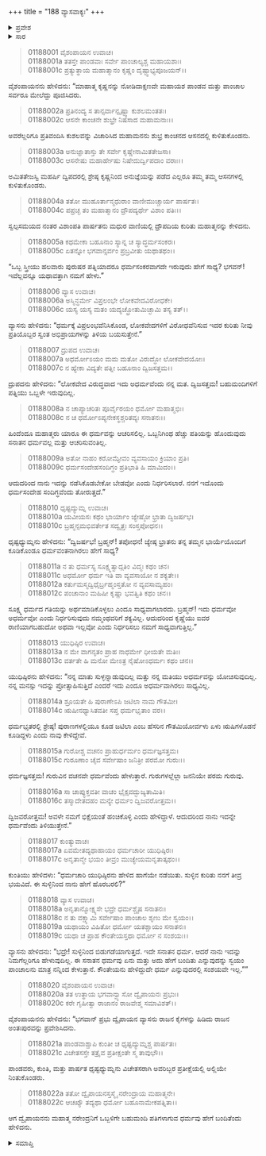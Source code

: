+++
title = "188 ವ್ಯಾಸವಾಕ್ಯಃ"
+++

<details><summary>ಪ್ರವೇಶ</summary>


।।   ಓಂ ಓಂ ನಮೋ ನಾರಾಯಣಾಯ।।   ಶ್ರೀ ವೇದವ್ಯಾಸಾಯ ನಮಃ ।।

ಶ್ರೀ ಕೃಷ್ಣದ್ವೈಪಾಯನ ವೇದವ್ಯಾಸ ವಿರಚಿತ  

**ಶ್ರೀ ಮಹಾಭಾರತ**

**ಆದಿ ಪರ್ವ**

**ವೈವಾಹಿಕ ಪರ್ವ**

**ಅಧ್ಯಾಯ 188**

</details>


<details><summary>ಸಾರ</summary>

ಒಬ್ಬ ಸ್ತ್ರೀಯು ಹಲವಾರು ಪುರುಷರ ಪತ್ನಿಯಾದರೆ ಧರ್ಮಸಂಕರವಾಗುವುದಿಲ್ಲವೇ ಎಂದು ಕೇಳಲು ವ್ಯಾಸನು ಎಲ್ಲರ ಅಭಿಪ್ರಾಯಗಳನ್ನು ಕೇಳುವುದು (1-19). ಸನಾತನ ಧರ್ಮವನ್ನು ದ್ರುಪದನಿಗೆ ಮಾತ್ರ ಹೇಳುವುದಾಗಿ ವ್ಯಾಸನು ದ್ರುಪದನನ್ನು ಅಂತಃಪುರದ ಏಕಾಂತಕ್ಕೆ ಕರೆದುಕೊಂಡು ಹೋದುದು (20-22).

</details>


> 01188001 ವೈಶಂಪಾಯನ ಉವಾಚ।  
01188001a ತತಸ್ತೇ ಪಾಂಡವಾಃ ಸರ್ವೇ ಪಾಂಚಾಲ್ಯಶ್ಚ ಮಹಾಯಶಾಃ।   
01188001c ಪ್ರತ್ಯುತ್ಥಾಯ ಮಹಾತ್ಮಾನಂ ಕೃಷ್ಣಂ ದೃಷ್ಟ್ವಾಭ್ಯಪೂಜಯನ್।।

ವೈಶಂಪಾಯನನು ಹೇಳಿದನು: “ಮಾಹಾತ್ಮ ಕೃಷ್ಣನನ್ನು ನೋಡಿದಾಕ್ಷಣವೇ ಮಹಾಯಶ ಪಾಂಡವ ಮತ್ತು ಪಾಂಚಾಲ ಸರ್ವರೂ ಮೇಲೆದ್ದು ಪೂಜಿಸಿದರು.

> 01188002a ಪ್ರತಿನಂದ್ಯ ಸ ತಾನ್ಸರ್ವಾನ್ಪೃಷ್ಟ್ವಾ ಕುಶಲಮಂತತಃ।  
01188002c ಆಸನೇ ಕಾಂಚನೇ ಶುಭ್ರೇ ನಿಷಸಾದ ಮಹಾಮನಾಃ।।

ಅವರೆಲ್ಲರಿಗೂ ಪ್ರತಿವಂದಿಸಿ ಕುಶಲವನ್ನು ವಿಚಾರಿಸಿದ ಮಹಾಮನನು ಶುಭ್ರ ಕಾಂಚನದ ಆಸನದಲ್ಲಿ ಕುಳಿತುಕೊಂಡನು.

> 01188003a ಅನುಜ್ಞಾತಾಸ್ತು ತೇ ಸರ್ವೇ ಕೃಷ್ಣೇನಾಮಿತತೇಜಸಾ।  
01188003c ಆಸನೇಷು ಮಹಾರ್ಹೇಷು ನಿಷೇದುರ್ದ್ವಿಪದಾಂ ವರಾಃ।।

ಅಮಿತತೇಜಸ್ವಿ ಮಹರ್ಷಿ ದ್ವಿಪದರಲ್ಲಿ ಶ್ರೇಷ್ಠ ಕೃಷ್ಣನಿಂದ ಅನುಜ್ಞೆಯನ್ನು ಪಡೆದ ಎಲ್ಲರೂ ತಮ್ಮ ತಮ್ಮ ಆಸನಗಳಲ್ಲಿ ಕುಳಿತುಕೊಂಡರು.

> 01188004a ತತೋ ಮುಹೂರ್ತಾನ್ಮಧುರಾಂ ವಾಣೀಮುಚ್ಚಾರ್ಯ ಪಾರ್ಷತಃ।  
01188004c ಪಪ್ರಚ್ಛ ತಂ ಮಹಾತ್ಮಾನಂ ದ್ರೌಪದ್ಯರ್ಥೇ ವಿಶಾಂ ಪತಿಃ।।

ಸ್ವಲ್ಪಸಮಯದ ನಂತರ ವಿಶಾಂಪತಿ ಪಾರ್ಷತನು ಮಧುರ ವಾಣಿಯಲ್ಲಿ ದ್ರೌಪದಿಯ ಕುರಿತು ಮಹಾತ್ಮನನ್ನು ಕೇಳಿದನು.

> 01188005a ಕಥಮೇಕಾ ಬಹೂನಾಂ ಸ್ಯಾನ್ನ ಚ ಸ್ಯಾದ್ಧರ್ಮಸಂಕರಃ।  
01188005c ಏತನ್ನೋ ಭಗವಾನ್ಸರ್ವಂ ಪ್ರಬ್ರವೀತು ಯಥಾತಥಂ।।

“ಒಬ್ಬ ಸ್ತ್ರೀಯು ಹಲವಾರು ಪುರುಷರ ಪತ್ನಿಯಾದರೂ ಧರ್ಮಸಂಕರವಾಗದೇ ಇರುವುದು ಹೇಗೆ ಸಾಧ್ಯ? ಭಗವನ್! ಇವೆಲ್ಲವನ್ನೂ ಯಥಾವತ್ತಾಗಿ ನಮಗೆ ಹೇಳು.”

> 01188006 ವ್ಯಾಸ ಉವಾಚ।  
01188006a ಅಸ್ಮಿನ್ಧರ್ಮೇ ವಿಪ್ರಲಂಭೇ ಲೋಕವೇದವಿರೋಧಕೇ।   
01188006c ಯಸ್ಯ ಯಸ್ಯ ಮತಂ ಯದ್ಯಚ್ಛ್ರೋತುಮಿಚ್ಛಾಮಿ ತಸ್ಯ ತತ್।।

ವ್ಯಾಸನು ಹೇಳಿದನು: “ಧರ್ಮಕ್ಕೆ ವಿಪ್ರಲಂಭವೆನಿಸಿಕೊಂಡ, ಲೋಕವೇದಗಳಿಗೆ ವಿರೋಧವೆನಿಸುವ ಇದರ ಕುರಿತು ನೀವು ಪ್ರತಿಯೊಬ್ಬರ ಸ್ವಂತ ಅಭಿಪ್ರಾಯಗಳನ್ನು ತಿಳಿಯ ಬಯಸುತ್ತೇನೆ.”

> 01188007 ದ್ರುಪದ ಉವಾಚ।  
01188007a ಅಧರ್ಮೋಽಯಂ ಮಮ ಮತೋ ವಿರುದ್ಧೋ ಲೋಕವೇದಯೋಃ।  
01188007c ನ ಹ್ಯೇಕಾ ವಿದ್ಯತೇ ಪತ್ನೀ ಬಹೂನಾಂ ದ್ವಿಜಸತ್ತಮ।।

ದ್ರುಪದನು ಹೇಳಿದನು: “ಲೋಕವೇದ ವಿರುದ್ಧವಾದ ಇದು ಅಧರ್ಮವೆಂದು ನನ್ನ ಮತ. ದ್ವಿಜಸತ್ತಮ! ಬಹುಮಂದಿಗಳಿಗೆ ಪತ್ನಿಯು ಒಬ್ಬಳೇ ಇರುವುದಿಲ್ಲ.

> 01188008a ನ ಚಾಪ್ಯಾಚರಿತಃ ಪೂರ್ವೈರಯಂ ಧರ್ಮೋ ಮಹಾತ್ಮಭಿಃ।  
01188008c ನ ಚ ಧರ್ಮೋಽಪ್ಯನೇಕಸ್ಥಶ್ಚರಿತವ್ಯಃ ಸನಾತನಃ।।

ಹಿಂದೆಂದೂ ಮಹಾತ್ಮರು ಯಾರೂ ಈ ಧರ್ಮವನ್ನು ಆಚರಿಸಲಿಲ್ಲ. ಒಬ್ಬನಿಗಿಂಥ ಹೆಚ್ಚು ಪತಿಯನ್ನು ಹೊಂದುವುದು ಸನಾತನ ಧರ್ಮವಲ್ಲ ಮತ್ತು ಆಚರಿಸುವಂತಿಲ್ಲ.

> 01188009a ಅತೋ ನಾಹಂ ಕರೋಮ್ಯೇವಂ ವ್ಯವಸಾಯಂ ಕ್ರಿಯಾಂ ಪ್ರತಿ।  
01188009c ಧರ್ಮಸಂದೇಹಸಂದಿಗ್ಧಂ ಪ್ರತಿಭಾತಿ ಹಿ ಮಾಮಿದಂ।।

ಆದುದರಿಂದ ನಾನು ಇದನ್ನು ನಡೆಸಿಕೊಡಬೇಕೋ ಬೇಡವೋ ಎಂದು ನಿರ್ಧರಿಸಲಾರೆ. ನನಗೆ ಇದೊಂದು ಧರ್ಮಸಂದೇಹ ಸಂದಿಗ್ಧವೆಂದು ತೋರುತ್ತದೆ.”

> 01188010 ಧೃಷ್ಟದ್ಯುಮ್ನ ಉವಾಚ।  
01188010a ಯವೀಯಸಃ ಕಥಂ ಭಾರ್ಯಾಂ ಜ್ಯೇಷ್ಠೋ ಭ್ರಾತಾ ದ್ವಿಜರ್ಷಭ।  
01188010c ಬ್ರಹ್ಮನ್ಸಮಭಿವರ್ತೇತ ಸದ್ವೃತ್ತಃ ಸಂಸ್ತಪೋಧನ।।

ಧೃಷ್ಟಧ್ಯುಮ್ನನು ಹೇಳಿದನು: “ದ್ವಿಜರ್ಷಭ! ಬ್ರಹ್ಮನ್! ತಪೋಧನ! ಜ್ಯೇಷ್ಠ ಭ್ರಾತನು ತನ್ನ ತಮ್ಮನ ಭಾರ್ಯೆಯೊಂದಿಗೆ ಕೂಡಿಕೊಂಡೂ ಧರ್ಮವಂತನಾಗಿರಲು ಹೇಗೆ ಸಾಧ್ಯ?

> 01188011a ನ ತು ಧರ್ಮಸ್ಯ ಸೂಕ್ಷ್ಮತ್ವಾದ್ಗತಿಂ ವಿದ್ಮಃ ಕಥಂ ಚನ।  
01188011c ಅಧರ್ಮೋ ಧರ್ಮ ಇತಿ ವಾ ವ್ಯವಸಾಯೋ ನ ಶಕ್ಯತೇ।।  
01188012a ಕರ್ತುಮಸ್ಮದ್ವಿಧೈರ್ಬ್ರಹ್ಮಂಸ್ತತೋ ನ ವ್ಯವಸಾಮ್ಯಹಂ।  
01188012c ಪಂಚಾನಾಂ ಮಹಿಷೀ ಕೃಷ್ಣಾ ಭವತ್ವಿತಿ ಕಥಂ ಚನ।।

ಸೂಕ್ಷ್ಮ ಧರ್ಮದ ಗತಿಯನ್ನು ಅರ್ಥಮಾಡಿಕೊಳ್ಳಲು ಎಂದೂ ಸಾಧ್ಯವಾಗಲಾರದು. ಬ್ರಹ್ಮನ್! ಇದು ಧರ್ಮವೋ ಅಧರ್ಮವೋ ಎಂದು ನಿರ್ಧರಿಸುವುದು ನಮ್ಮಂಥವರಿಗೆ ಶಕ್ಯವಿಲ್ಲ. ಆದುದರಿಂದ ಕೃಷ್ಣೆಯು ಐವರ ರಾಣಿಯಾಗಬಹುದೋ ಅಥವಾ ಇಲ್ಲವೋ ಎಂದು ನಿರ್ಧರಿಸಲು ನಮಗೆ ಸಾಧ್ಯವಾಗುತ್ತಿಲ್ಲ.”

> 01188013 ಯುಧಿಷ್ಠಿರ ಉವಾಚ।  
01188013a ನ ಮೇ ವಾಗನೃತಂ ಪ್ರಾಹ ನಾಧರ್ಮೇ ಧೀಯತೇ ಮತಿಃ।  
01188013c ವರ್ತತೇ ಹಿ ಮನೋ ಮೇಽತ್ರ ನೈಷೋಽಧರ್ಮಃ ಕಥಂ ಚನ।।

ಯುಧಿಷ್ಠಿರನು ಹೇಳಿದನು: “ನನ್ನ ಮಾತು ಸುಳ್ಳನ್ನಾಡುವುದಿಲ್ಲ ಮತ್ತು ನನ್ನ ಮತಿಯು ಅಧರ್ಮವನ್ನು ಯೋಚಿಸುವುದಿಲ್ಲ. ನನ್ನ ಮನಸ್ಸು ಇದನ್ನು ಪ್ರೋತ್ಸಾಹಿಸುತ್ತಿದೆ ಎಂದರೆ ಇದು ಎಂದೂ ಅಧರ್ಮವಾಗಿರಲು ಸಾಧ್ಯವಿಲ್ಲ.

> 01188014a ಶ್ರೂಯತೇ ಹಿ ಪುರಾಣೇಽಪಿ ಜಟಿಲಾ ನಾಮ ಗೌತಮೀ।  
01188014c ಋಷೀನಧ್ಯಾಸಿತವತೀ ಸಪ್ತ ಧರ್ಮಭೃತಾಂ ವರ।।

ಧರ್ಮಭೃತರಲ್ಲಿ ಶ್ರೇಷ್ಠ! ಪುರಾಣಗಳಲ್ಲಿಯೂ ಕೂಡ ಜಟಿಲಾ ಎಂಬ ಹೆಸರಿನ ಗೌತಮಿಯೋರ್ವಳು ಏಳು ಋಷಿಗಳೊಡನೆ ಕೂಡಿದ್ದಳು ಎಂದು ನಾವು ಕೇಳಿದ್ದೇವೆ.

> 01188015a ಗುರೋಶ್ಚ ವಚನಂ ಪ್ರಾಹುರ್ಧರ್ಮಂ ಧರ್ಮಜ್ಞಸತ್ತಮ।  
01188015c ಗುರೂಣಾಂ ಚೈವ ಸರ್ವೇಷಾಂ ಜನಿತ್ರೀ ಪರಮೋ ಗುರುಃ।।

ಧರ್ಮಜ್ಞಸತ್ತಮ! ಗುರುವಿನ ವಚನವೇ ಧರ್ಮವೆಂದು ಹೇಳುತ್ತಾರೆ. ಗುರುಗಳಲ್ಲೆಲ್ಲಾ ಜನನಿಯೇ ಪರಮ ಗುರುವು.

> 01188016a ಸಾ ಚಾಪ್ಯುಕ್ತವತೀ ವಾಚಂ ಭೈಕ್ಷವದ್ಭುಜ್ಯತಾಮಿತಿ।  
01188016c ತಸ್ಮಾದೇತದಹಂ ಮನ್ಯೇ ಧರ್ಮಂ ದ್ವಿಜವರೋತ್ತಮ।।

ದ್ವಿಜವರೋತ್ತಮ! ಅವಳೇ ನಮಗೆ ಭಿಕ್ಷೆಯಂತೆ ಹಂಚಿಕೊಳ್ಳಿ ಎಂದು ಹೇಳಿದ್ದಾಳೆ. ಆದುದರಿಂದ ನಾನು ಇದನ್ನೇ ಧರ್ಮವೆಂದು ತಿಳಿಯುತ್ತೇನೆ.”

> 01188017 ಕುಂತ್ಯುವಾಚ।  
01188017a ಏವಮೇತದ್ಯಥಾಹಾಯಂ ಧರ್ಮಚಾರೀ ಯುಧಿಷ್ಠಿರಃ।  
01188017c ಅನೃತಾನ್ಮೇ ಭಯಂ ತೀವ್ರಂ ಮುಚ್ಯೇಯಮನೃತಾತ್ಕಥಂ।।

ಕುಂತಿಯು ಹೇಳಿದಳು: “ಧರ್ಮಚಾರಿ ಯುಧಿಷ್ಠಿರನು ಹೇಳಿದ ಹಾಗೆಯೇ ನಡೆಯಿತು. ಸುಳ್ಳಿನ ಕುರಿತು ನನಗೆ ತೀವ್ರ ಭಯವಿದೆ. ಈ ಸುಳ್ಳಿನಿಂದ ನಾನು ಹೇಗೆ ಹೊರಬರಲಿ?”

> 01188018 ವ್ಯಾಸ ಉವಾಚ।  
01188018a ಅನೃತಾನ್ಮೋಕ್ಷ್ಯಸೇ ಭದ್ರೇ ಧರ್ಮಶ್ಚೈಷ ಸನಾತನಃ।  
01188018c ನ ತು ವಕ್ಷ್ಯಾಮಿ ಸರ್ವೇಷಾಂ ಪಾಂಚಾಲ ಶೃಣು ಮೇ ಸ್ವಯಂ।।  
01188019a ಯಥಾಯಂ ವಿಹಿತೋ ಧರ್ಮೋ ಯತಶ್ಚಾಯಂ ಸನಾತನಃ।   
01188019c ಯಥಾ ಚ ಪ್ರಾಹ ಕೌಂತೇಯಸ್ತಥಾ ಧರ್ಮೋ ನ ಸಂಶಯಃ।।

ವ್ಯಾಸನು ಹೇಳಿದನು: “ಭದ್ರೇ! ಸುಳ್ಳಿನಿಂದ ಬಿಡುಗಡೆಯಾಗುತ್ತದೆ. ಇದೇ ಸನಾತನ ಧರ್ಮ. ಆದರೆ ನಾನು ಇದನ್ನು ನಿಮಗೆಲ್ಲರಿಗೂ ಹೇಳುವುದಿಲ್ಲ. ಈ ಸನಾತನ ಧರ್ಮವು ಏನು ಮತ್ತು ಅದು ಹೇಗೆ ಬಂದಿತು ಎನ್ನುವುದನ್ನು ಸ್ವಯಂ ಪಾಂಚಾಲನು ಮಾತ್ರ ನನ್ನಿಂದ ಕೇಳುತ್ತಾನೆ. ಕೌಂತೇಯನು ಹೇಳಿದ್ದುದೇ ಧರ್ಮ ಎನ್ನುವುದರಲ್ಲಿ ಸಂಶಯವೇ ಇಲ್ಲ.””

> 01188020 ವೈಶಂಪಾಯನ ಉವಾಚ।  
01188020a ತತ ಉತ್ಥಾಯ ಭಗವಾನ್ವ್ಯಾಸೋ ದ್ವೈಪಾಯನಃ ಪ್ರಭುಃ।  
01188020c ಕರೇ ಗೃಹೀತ್ವಾ ರಾಜಾನಂ ರಾಜವೇಶ್ಮ ಸಮಾವಿಶತ್।।

ವೈಶಂಪಾಯನನು ಹೇಳಿದನು: “ಭಗವಾನ್ ಪ್ರಭು ದ್ವೈಪಾಯನ ವ್ಯಾಸನು ರಾಜನ ಕೈಗಳನ್ನು ಹಿಡಿದು ರಾಜನ ಅಂತಃಪುರವನ್ನು ಪ್ರವೇಶಿಸಿದನು.

> 01188021a ಪಾಂಡವಾಶ್ಚಾಪಿ ಕುಂತೀ ಚ ಧೃಷ್ಟದ್ಯುಮ್ನಶ್ಚ ಪಾರ್ಷತಃ।  
01188021c ವಿಚೇತಸಸ್ತೇ ತತ್ರೈವ ಪ್ರತೀಕ್ಷಂತೇ ಸ್ಮ ತಾವುಭೌ।।

ಪಾಂಡವರು, ಕುಂತಿ, ಮತ್ತು ಪಾರ್ಷತ ಧೃಷ್ಟಧ್ಯುಮ್ನನು ವಿಚೇತಸರಾಗಿ ಅವರಿಬ್ಬರ ಪ್ರತೀಕ್ಷೆಯಲ್ಲಿ ಅಲ್ಲಿಯೇ ನಿಂತುಕೊಂಡರು.

> 01188022a ತತೋ ದ್ವೈಪಾಯನಸ್ತಸ್ಮೈ ನರೇಂದ್ರಾಯ ಮಹಾತ್ಮನೇ।  
01188022c ಆಚಖ್ಯೌ ತದ್ಯಥಾ ಧರ್ಮೋ ಬಹೂನಾಮೇಕಪತ್ನಿತಾ।।

ಆಗ ದ್ವೈಪಾಯನನು ಮಹಾತ್ಮ ನರೇಂದ್ರನಿಗೆ ಒಬ್ಬಳಿಗೇ ಬಹುಮಂದಿ ಪತಿಗಳಾಗುವ ಧರ್ಮವು ಹೇಗೆ ಬಂದಿತೆಂದು ಹೇಳಿದನು.

<details><summary>ಸಮಾಪ್ತಿ</summary>



ಇತಿ ಶ್ರೀ ಮಹಾಭಾರತೇ ಆದಿಪರ್ವಣಿ ವೈವಾಹಿಕಪರ್ವಣಿ ವ್ಯಾಸವಾಕ್ಯೇ ಅಷ್ಟಾಶೀತ್ಯಧಿಕಶತತಮೋಽಧ್ಯಾಯ:।।  
ಇದು ಶ್ರೀ ಮಹಾಭಾರತದಲ್ಲಿ ಆದಿಪರ್ವದಲ್ಲಿ ವೈವಾಹಿಕಪರ್ವದಲ್ಲಿ ವ್ಯಾಸವಾಕ್ಯದಲ್ಲಿ ನೂರಾಎಂಭತ್ತೆಂಟನೆಯ ಅಧ್ಯಾಯವು.



</details>

